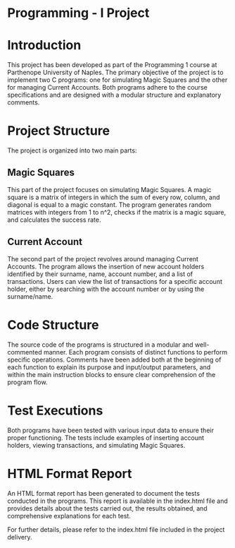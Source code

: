 # Programming - I Project

# Introduction
This project has been developed as part of the Programming 1 course at Parthenope University of Naples. The primary objective of the project is to implement two C programs: one for simulating Magic Squares and the other for managing Current Accounts. Both programs adhere to the course specifications and are designed with a modular structure and explanatory comments.

# Project Structure
The project is organized into two main parts:

## Magic Squares
This part of the project focuses on simulating Magic Squares. A magic square is a matrix of integers in which the sum of every row, column, and diagonal is equal to a magic constant. The program generates random matrices with integers from 1 to n^2, checks if the matrix is a magic square, and calculates the success rate.
## Current Account
The second part of the project revolves around managing Current Accounts. The program allows the insertion of new account holders identified by their surname, name, account number, and a list of transactions. Users can view the list of transactions for a specific account holder, either by searching with the account number or by using the surname/name.

# Code Structure
The source code of the programs is structured in a modular and well-commented manner. Each program consists of distinct functions to perform specific operations. Comments have been added both at the beginning of each function to explain its purpose and input/output parameters, and within the main instruction blocks to ensure clear comprehension of the program flow.

# Test Executions
Both programs have been tested with various input data to ensure their proper functioning. The tests include examples of inserting account holders, viewing transactions, and simulating Magic Squares.

# HTML Format Report
An HTML format report has been generated to document the tests conducted in the programs. This report is available in the index.html file and provides details about the tests carried out, the results obtained, and comprehensive explanations for each test.

For further details, please refer to the index.html file included in the project delivery.
